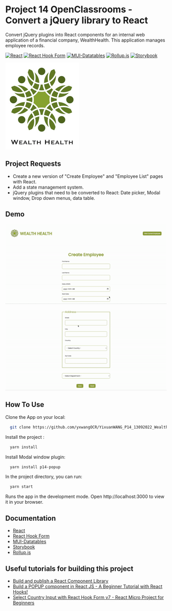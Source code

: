 # Project 14 OpenClassrooms - Convert a jQuery library to React

Convert jQuery plugins into React components for an internal web application of a financial company, WealthHealth.
This application manages employee records.

[![React](https://img.shields.io/badge/React-18.2.0-9cf)](https://fr.reactjs.org/)
[![React Hook Form](https://img.shields.io/badge/React%20Hook%20Form-7.35.0-ff69b4)](https://react-hook-form.com/)
[![MUI-Datatables](https://img.shields.io/badge/MUI--Datatables-4.2.2-blue)](https://github.com/gregnb/mui-datatables)
[![Rollup.js](https://img.shields.io/badge/rollup.js-2.79.0-orange)](https://rollupjs.org/guide/en/)
[![Storybook](https://img.shields.io/badge/Storybook-6.5-pink)](https://storybook.js.org/)

![Logo](https://github.com/yxwangOCR/YixuanWANG_P14_13092022_WealthHealth/blob/master/src/assets/Logo%20-%20Wealth%20Health.png)

## Project Requests

- Create a new version of "Create Employee" and "Employee List" pages with React.
- Add a state management system.
- jQuery plugins that need to be converted to React: Date picker, Modal window, Drop down menus, data table.

## Demo

![Demo1](https://github.com/yxwangOCR/YixuanWANG_P14_13092022_WealthHealth/blob/master/src/assets/Demo-part-1.gif)

![Demo2](https://github.com/yxwangOCR/YixuanWANG_P14_13092022_WealthHealth/blob/master/src/assets/Demo-part-2.gif)

## How To Use

Clone the App on your local:

```bash
  git clone https://github.com/yxwangOCR/YixuanWANG_P14_13092022_WealthHealth.git
```

Install the project :

```bash
  yarn install
```

Install Modal window plugin:

```bash
  yarn install p14-popup
```

In the project directory, you can run:

```bash
  yarn start
```

Runs the app in the development mode.
Open http://localhost:3000 to view it in your browser.

## Documentation

- [React](https://fr.reactjs.org/)
- [React Hook Form](https://react-hook-form.com/)
- [MUI-Datatables](https://github.com/gregnb/mui-datatables)
- [Storybook](https://storybook.js.org/)
- [Rollup.js](https://rollupjs.org/guide/en/)

## Useful tutorials for building this project

- [Build and publish a React Component Library](https://www.youtube.com/watch?v=hf6Z8OZanec&list=PLoS4Z9Rl1iEjrHGSGDiNPQMA8gWgcMneu&index=6)
- [Build a POPUP component in React JS - A Beginner Tutorial with React Hooks!](https://www.youtube.com/watch?v=i8fAO_zyFAM&list=PLoS4Z9Rl1iEjrHGSGDiNPQMA8gWgcMneu&index=2&t=1s)
- [Select Country Input with React Hook Form v7 - React Micro Project for Beginners](https://www.youtube.com/watch?v=UUYCJIPuT8Q&list=PLoS4Z9Rl1iEjrHGSGDiNPQMA8gWgcMneu&index=1)
